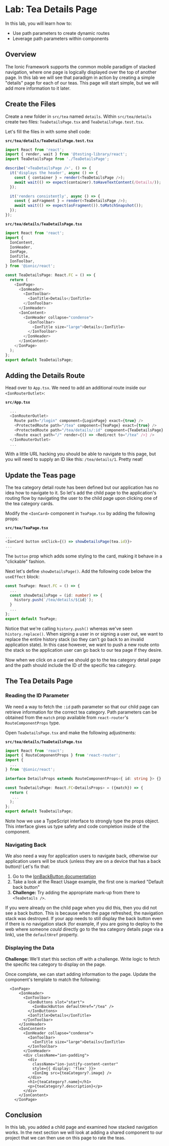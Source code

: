 # Lab: Tea Details Page

In this lab, you will learn how to:

- Use path parameters to create dynamic routes
- Leverage path parameters within components

## Overview

The Ionic Framework supports the common mobile paradigm of stacked navigation, where one page is logically displayed over the top of another page. In this lab we will see that paradigm in action by creating a simple "details" page for each of our teas. This page will start simple, but we will add more information to it later.

## Create the Files

Create a new folder in `src/tea` named `details`. Within `src/tea/details` create two files: `TeaDetailsPage.tsx` and `TeaDetailsPage.test.tsx`.

Let's fill the files in with some shell code:

**`src/tea/details/TeaDetailsPage.test.tsx`**

```TypeScript
import React from 'react';
import { render, wait } from '@testing-library/react';
import TeaDetailsPage from './TeaDetailsPage';

describe('<TeaDetailsPage />', () => {
  it('displays the header', async () => {
    const { container } = render(<TeaDetailsPage />);
    await wait(() => expect(container).toHaveTextContent(/Details/));
  });

  it('renders consistently', async () => {
    const { asFragment } = render(<TeaDetailsPage />);
    await wait(() => expect(asFragment()).toMatchSnapshot());
  });
});
```

**`src/tea/details/TeaDetailsPage.tsx`**

```TypeScript
import React from 'react';
import {
  IonContent,
  IonHeader,
  IonPage,
  IonTitle,
  IonToolbar,
} from '@ionic/react';

const TeaDetailsPage: React.FC = () => {
  return (
    <IonPage>
      <IonHeader>
        <IonToolbar>
          <IonTitle>Details</IonTitle>
        </IonToolbar>
      </IonHeader>
      <IonContent>
        <IonHeader collapse="condense">
          <IonToolbar>
            <IonTitle size="large">Details</IonTitle>
          </IonToolbar>
        </IonHeader>
      </IonContent>
    </IonPage>
  );
};
export default TeaDetailsPage;
```

## Adding the Details Route

Head over to `App.tsx`. We need to add an additional route inside our `<IonRouterOutlet>`:

**`src/App.tsx`**

```TypeScript
  ...
  <IonRouterOutlet>
    Route path="/login" component={LoginPage} exact={true} />
    <ProtectedRoute path="/tea" component={TeaPage} exact={true} />
    <ProtectedRoute path="/tea/details/:id" component={TeaDetailsPage} />
    <Route exact path="/" render={() => <Redirect to="/tea" />} />
  </IonRouterOutlet>
  ...
```

With a little URL hacking you should be able to navigate to this page, but you will need to supply an ID like this: `/tea/details/1`. Pretty neat!

## Update the Teas page

The tea category detail route has been defined but our application has no idea how to navigate to it. So let's add the child page to the application's routing flow by navigating the user to the child page upon clicking one of the tea category cards.

Modify the `<IonCard>` component in `TeaPage.tsx` by adding the following props:

**`src/tea/TeaPage.tsx`**

```TypeScript
...
<IonCard button onClick={() => showDetailsPage(tea.id)}>
...
```

The `button` prop which adds some styling to the card, making it behave in a "clickable" fashion.

Next let's define `showDetailsPage()`. Add the following code below the `useEffect` block:

```TypeScript
const TeaPage: React.FC = () => {
  ...
  const showDetailsPage = (id: number) => {
    history.push(`/tea/details/${id}`);
  }
  ...
};
export default TeaPage;
```

Notice that we're calling `history.push()` whereas we've seen `history.replace()`. When signing a user in or signing a user out, we want to replace the entire history stack (so they can't go back to an invalid application state). In this case however, we want to push a new route onto the stack so the application user can go back to our tea page if they desire.

Now when we click on a card we should go to the tea category detail page and the path should include the ID of the specific tea category.

## The Tea Details Page

### Reading the ID Parameter

We need a way to fetch the `:id` path parameter so that our child page can retrieve information for the correct tea category. Path parameters can be obtained from the `match` prop available from `react-router`'s `RouteComponentProps` type.

Open `TeaDetailsPage.tsx` and make the following adjustments:

**`src/tea/details/TeaDetailsPage.tsx`**

```TypeScript
import React from 'react';
import { RouteComponentProps } from 'react-router';
import {
  ...
} from '@ionic/react';

interface DetailsProps extends RouteComponentProps<{ id: string }> {}

const TeaDetailsPage: React.FC<DetailsProps> = ({match}) => {
  return (
   ...
  );
};
export default TeaDetailsPage;
```

Note how we use a TypeScript interface to strongly type the props object. This interface gives us type safety and code completion inside of the component.

### Navigating Back

We also need a way for application users to navigate back, otherwise our application users will be stuck (unless they are on a device that has a back button)! Let's fix that:

1. Go to the <a href="https://ionicframework.com/docs/api/back-button" target="_blank">IonBackButton documentation</a>
2. Take a look at the React Usage example, the first one is marked "Default back button"
3. **Challenge:** Try adding the appropriate mark-up from there to `<TeaDetails />`.

If you were already on the child page when you did this, then you did not see a back button. This is because when the page refreshed, the navigation stack was destroyed. If your app needs to still display the back button even if there is no navigation stack (for example, if you are going to deploy to the web where someone _could_ directly go to the tea category details page via a link), use the `defaultHref` property.

### Displaying the Data

**Challenge:** We'll start this section off with a challenge. Write logic to fetch the specific tea category to display on the page.

Once complete, we can start adding information to the page. Update the component's template to match the following:

```JSX
  <IonPage>
      <IonHeader>
        <IonToolbar>
          <IonButtons slot="start">
            <IonBackButton defaultHref="/tea" />
          </IonButtons>
          <IonTitle>Details</IonTitle>
        </IonToolbar>
      </IonHeader>
      <IonContent>
        <IonHeader collapse="condense">
          <IonToolbar>
            <IonTitle size="large">Details</IonTitle>
          </IonToolbar>
        </IonHeader>
        <div className="ion-padding">
          <div
            className="ion-justify-content-center"
            style={{ display: 'flex' }}>
            <IonImg src={teaCategory?.image} />
          </div>
          <h1>{teaCategory?.name}</h1>
          <p>{teaCategory?.description}</p>
        </div>
      </IonContent>
    </IonPage>
```

## Conclusion

In this lab, you added a child page and examined how stacked navigation works. In the next section we will look at adding a shared component to our project that we can then use on this page to rate the teas.
